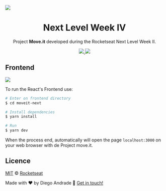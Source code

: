 <img src="https://www.google.com/url?sa=i&url=https%3A%2F%2Fwww.youtube.com%2Fchannel%2FUCSfwM5u0Kce6Cce8_S72olg&psig=AOvVaw00jg-abX3RseEgjvGvZ9dH&ust=1614213362764000&source=images&cd=vfe&ved=0CAIQjRxqFwoTCNC4gsWjge8CFQAAAAAdAAAAABAD" align="center"></img>
<h1 align="center">Next Level Week IV</h1>
<p align="center">Project <strong>Move.it</strong> developed during the Rocketseat Next Level Week II.
</p>

<p align="center">
  <a aria-label="NodeJs version" href="https://github.com/nodejs/node/blob/master/doc/changelogs/CHANGELOG_V12.md#12.14.1">
    <img src="https://img.shields.io/badge/node.js@lts-12.14.1-informational?logo=Node.JS"></img>
  </a>
  <a aria-label="ReactJs version" href="https://github.com/facebook/react/blob/master/CHANGELOG.md#16120-november-14-2019">
    <img src="https://img.shields.io/badge/react-16.12.0-informational?logo=react"></img>
  </a>
</p>


## Frontend

<img align="center" src="web/src/assets/images/frontend.gif"></img>

To run the React's Frontend use:
```bash
# Enter on frontend directory
$ cd moveit-next

# Install dependencies
$ yarn install

# Run
$ yarn dev
```
When the process end, automatically will open the page `localhost:3000` on your web browser with de Project move.it.

## Licence

[MIT](./LICENSE) &copy; [Rocketseat](https://rocketseat.com.br/)

Made with ♥ by Diego Andrade :wave: [Get in touch!](https://www.linkedin.com/in/diego-rodrigo-de-andrade-98a0271a0/)
